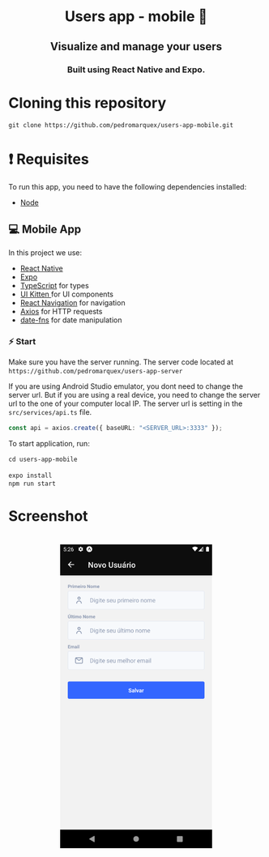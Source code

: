 <h1 align="center"> Users app - mobile 📱</h1>

<h2 align="center">
    Visualize and manage your users
</h2>

<h3 align="center">
  Built using React Native and Expo.
</h3>

# Cloning this repository

```
git clone https://github.com/pedromarquex/users-app-mobile.git
```


# ❗️ Requisites

To run this app, you need to have the following dependencies installed:
- [Node](https://nodejs.org/en/)

## 💻 Mobile App

<p>
  In this project we use:
</p>

- [React Native](https://reactnative.dev/)
- [Expo](https://expo.dev/)
- [TypeScript](https://www.typescriptlang.org/) for types
- [UI Kitten ](https://akveo.github.io/react-native-ui-kitten/) for UI components
- [React Navigation](https://reactnavigation.org/) for navigation
- [Axios](https://axios-http.com/) for HTTP requests
- [date-fns](https://date-fns.org/) for date manipulation

### ⚡️ Start

Make sure you have the server running.
The server code located at `https://github.com/pedromarquex/users-app-server`

If you are using Android Studio emulator, you dont need to change the server url.
But if you are using a real device, you need to change the server url to the one of your computer local IP.
The server url is setting in the `src/services/api.ts` file.

```ts
const api = axios.create({ baseURL: "<SERVER_URL>:3333" });
```

To start application, run:

```
cd users-app-mobile

expo install
npm run start

```
# Screenshot

<h1 align="center">
    <img alt = "The app" src = "./.github/users-app-screenshot.png" width = "300" />
</h1>

